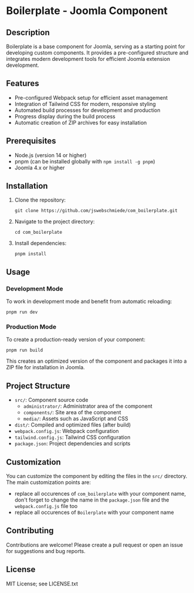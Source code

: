 # Boilerplate - Joomla Component

## Description

Boilerplate is a base component for Joomla, serving as a starting point for developing custom components. It provides a pre-configured structure and integrates modern development tools for efficient Joomla extension development.

## Features

-   Pre-configured Webpack setup for efficient asset management
-   Integration of Tailwind CSS for modern, responsive styling
-   Automated build processes for development and production
-   Progress display during the build process
-   Automatic creation of ZIP archives for easy installation

## Prerequisites

-   Node.js (version 14 or higher)
-   pnpm (can be installed globally with `npm install -g pnpm`)
-   Joomla 4.x or higher

## Installation

1. Clone the repository:

    ```
    git clone https://github.com/jswebschmiede/com_boilerplate.git
    ```

2. Navigate to the project directory:

    ```
    cd com_boilerplate
    ```

3. Install dependencies:
    ```
    pnpm install
    ```

## Usage

### Development Mode

To work in development mode and benefit from automatic reloading:

```
pnpm run dev
```

### Production Mode

To create a production-ready version of your component:

```
pnpm run build
```

This creates an optimized version of the component and packages it into a ZIP file for installation in Joomla.

## Project Structure

-   `src/`: Component source code
    -   `administrator/`: Administrator area of the component
    -   `components/`: Site area of the component
    -   `media/`: Assets such as JavaScript and CSS
-   `dist/`: Compiled and optimized files (after build)
-   `webpack.config.js`: Webpack configuration
-   `tailwind.config.js`: Tailwind CSS configuration
-   `package.json`: Project dependencies and scripts

## Customization

You can customize the component by editing the files in the `src/` directory. The main customization points are:

-   replace all occurences of `com_boilerplate` with your component name, don't forget to change the name in the `package.json` file and the `webpack.config.js` file too
-   replace all occurences of `Boilerplate` with your component name

## Contributing

Contributions are welcome! Please create a pull request or open an issue for suggestions and bug reports.

## License

MIT License; see LICENSE.txt
